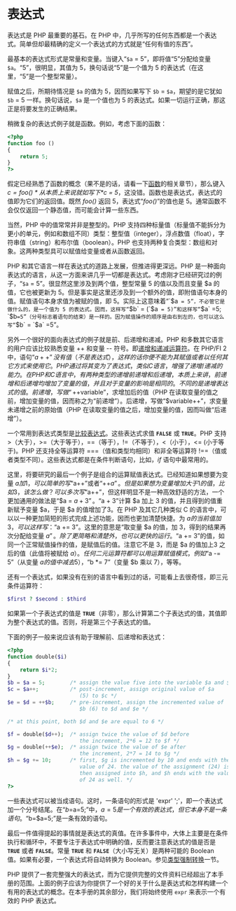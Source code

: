 表达式
======

表达式是 PHP 最重要的基石。在 PHP
中，几乎所写的任何东西都是一个表达式。简单但却最精确的定义一个表达式的方式就是“任何有值的东西”。

最基本的表达式形式是常量和变量。当键入“`$a` = 5”，即将值“5”分配给变量
`$a`。“5”，很明显，其值为 5，换句话说“5”是一个值为 5
的表达式（在这里，“5”是一个整型常量）。

赋值之后，所期待情况是 `$a` 的值为 5，因而如果写下 `$b` =
`$a`，期望的是它犹如 `$b` = 5 一样。换句话说，`$a` 是一个值也为 5
的表达式。如果一切运行正确，那这正是将要发生的正确结果。

稍微复杂的表达式例子就是函数。例如，考虑下面的函数：

``` php
<?php
function foo ()
{
    return 5;
}
?>
```

假定已经熟悉了函数的概念（果不是的话，请看一下<a href="/language/functions.html" class="link">函数</a>的相关章节），那么键入
*$c = foo()* 从本质上来说就如写下 *$c =
5*，这没错。函数也是表达式，表达式的值即为它们的返回值。既然 *foo()*
返回 5，表达式“*foo()*”的值也是
5。通常函数不会仅仅返回一个静态值，而可能会计算一些东西。

当然，PHP 中的值常常并非是整型的。PHP
支持四种标量值（标量值不能拆分为更小的单元，例如和数组不同）类型：整型值（<span
class="type">integer</span>），浮点数值（<span
class="type">float</span>），字符串值（<span
class="type">string</span>）和布尔值（<span
class="type">boolean</span>）。PHP
也支持两种复合类型：数组和对象。这两种类型具可以赋值给变量或者从函数返回。

PHP 和其它语言一样在表达式的道路上发展，但推进得更深远。PHP
是一种面向表达式的语言，从这一方面来讲几乎一切都是表达式。考虑刚才已经研究过的例子，“`$a`
= 5”。很显然这里涉及到两个值，整型常量 5 的值以及而且变量 $a
的值，它也被更新为
5。但是事实是这里还涉及到一个额外的值，即附值语句本身的值。赋值语句本身求值为被赋的值，即
5。实际上这意味着“`$a` = 5”，不必管它是做什么的，是一个值为 5
的表达式。因而，这样写“`$b` = (`$a` = 5)”和这样写“`$a` =5;
`$b`=5”（分号标志着语句的结束）是一样的。因为赋值操作的顺序是由右到左的，也可以这么写“`$b`
= `$a` =5”。

另外一个很好的面向表达式的例子就是前、后递增和递减。PHP
和多数其它语言的用户应该比较熟悉变量 ++ 和变量 --
符号。即<a href="/language/operators/increment.html" class="link">递增和递减运算符</a>。在
PHP/FI 2
中，语句“$a++”没有值（不是表达式），这样的话你便不能为其赋值或者以任何其它方式来使用它。PHP
通过将其变为了表达式，类似 C 语言，增强了递增/递减的能力。在 PHP 和 C
语言
中，有两种类型的递增前递增和后递增，本质上来讲，前递增和后递增均增加了变量的值，并且对于变量的影响是相同的。不同的是递增表达式的值。前递增，写做“++$variable”，求增加后的值（PHP
在读取变量的值之前，增加变量的值，因而称之为“前递增”）。后递增，写做“$variable++”，求变量未递增之前的原始值（PHP
在读取变量的值之后，增加变量的值，因而叫做“后递增”）。

一个常用到表达式类型是<a href="/language/operators/comparison.html" class="link">比较表达式</a>。这些表达式求值
**`FALSE`** 或 **`TRUE`**。PHP 支持
\>（大于），\>=（大于等于），==（等于），!=（不等于），\<（小于），\<=
(小于等于)。PHP 还支持全等运算符 ===（值和类型均相同）和非全等运算符
!==（值或者类型不同）。这些表达式都是在条件判断语句，比如，*if*
语句中最常用的。

这里，将要研究的最后一个例子是组合的运算赋值表达式。已经知道如果想要为变量
$a 加1，可以简单的写“$a++”或者“++$a”。但是如果想为变量增加大于 1
的值，比如
3，该怎么做？可以多次写“$a++”，但这样明显不是一种高效舒适的方法，一个更加通用的做法是“$a
= $a + 3”。“$a + 3”计算 $a 加上 3 的值，并且得到的值重新赋予变量
$a，于是 $a 的值增加了3。在 PHP 及其它几种类似 C
的语言中，可以以一种更加简短的形式完成上述功能，因而也更加清楚快捷。为
$a 的当前值加 3，可以这样写：“$a += 3”。这里的意思是“取变量 $a 的值，加
3，得到的结果再次分配给变量
$a”。除了更简略和清楚外，也可以更快的运行。“$a +=
3”的值，如同一个正常赋值操作的值，是赋值后的值。注意它不是 3，而是 $a
的值加上3 之后的值（此值将被赋给
$a）。任何二元运算符都可以用运算赋值模式，例如“$a -= 5”（从变量 $a
的值中减去 5），“$b \*= 7”（变量 $b 乘以 7），等等。

还有一个表达式，如果没有在别的语言中看到过的话，可能看上去很奇怪，即三元条件运算符：

``` php
$first ? $second : $third
```

如果第一个子表达式的值是
**`TRUE`**（非零），那么计算第二个子表达式的值，其值即为整个表达式的值。否则，将是第三个子表达式的值。

下面的例子一般来说应该有助于理解前、后递增和表达式：

``` php
<?php
function double($i)
{
    return $i*2;
}
$b = $a = 5;        /* assign the value five into the variable $a and $b */
$c = $a++;          /* post-increment, assign original value of $a
                       (5) to $c */
$e = $d = ++$b;     /* pre-increment, assign the incremented value of
                       $b (6) to $d and $e */

/* at this point, both $d and $e are equal to 6 */

$f = double($d++);  /* assign twice the value of $d before
                       the increment, 2*6 = 12 to $f */
$g = double(++$e);  /* assign twice the value of $e after
                       the increment, 2*7 = 14 to $g */
$h = $g += 10;      /* first, $g is incremented by 10 and ends with the
                       value of 24. the value of the assignment (24) is
                       then assigned into $h, and $h ends with the value
                       of 24 as well. */
?>
```

一些表达式可以被当成语句。这时，一条语句的形式是 'expr'
';'，即一个表达式加一个分号结尾。在“$b=$a=5;”中，$a=5
是一个有效的表达式，但它本身不是一条语句。“$b=$a=5;”是一条有效的语句。

最后一件值得提起的事情就是表达式的真值。在许多事件中，大体上主要是在条件执行和循环中，不要专注于表达式中明确的值，反而要注意表达式的值是否是
**`TRUE`** 或者 **`FALSE`**。常量 **`TRUE`** 和
**`FALSE`**（大小写无关）是两种可能的 Boolean
值。如果有必要，一个表达式将自动转换为
Boolean。参见<a href="/language/types/type-juggling.html#language.types.typecasting" class="link">类型强制转换</a>一节。

PHP
提供了一套完整强大的表达式，而为它提供完整的文件资料已经超出了本手册的范围。上面的例子应该为你提供了一个好的关于什么是表达式和怎样构建一个有用的表达式的概念。在本手册的其余部分，我们将始终使用
`expr` 来表示一个有效的 PHP 表达式。

